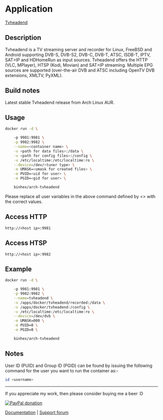 # Application

[Tvheadend](https://tvheadend.org/)

## Description

Tvheadend is a TV streaming server and recorder for Linux, FreeBSD and Android
supporting DVB-S, DVB-S2, DVB-C, DVB-T, ATSC, ISDB-T, IPTV, SAT>IP and HDHomeRun
as input sources. Tvheadend offers the HTTP (VLC, MPlayer), HTSP (Kodi, Movian)
and SAT>IP streaming. Multiple EPG sources are supported (over-the-air DVB and
ATSC including OpenTV DVB extensions, XMLTV, PyXML).

## Build notes

Latest stable Tvheadend release from Arch Linux AUR.

## Usage

```bash
docker run -d \

    -p 9981:9981 \
    -p 9982:9982 \
    --name=<container name> \
    -v <path for data files>:/data \
    -v <path for config files>:/config \
    -v /etc/localtime:/etc/localtime:ro \
    --device=/dev/<tuner type> \
    -e UMASK=<umask for created files> \
    -e PUID=<uid for user> \
    -e PGID=<gid for user> \

    binhex/arch-tvheadend

```

Please replace all user variables in the above command defined by <> with the
correct values.

## Access HTTP

`http://<host ip>:9981`

## Access HTSP

`http://<host ip>:9982`

## Example

```bash
docker run -d \

    -p 9981:9981 \
    -p 9982:9982 \
    --name=tvheadend \
    -v /apps/docker/tvheadend/recorded:/data \
    -v /apps/docker/tvheadend:/config \
    -v /etc/localtime:/etc/localtime:ro \
    --device=/dev/dvb \
    -e UMASK=000 \
    -e PUID=0 \
    -e PGID=0 \

    binhex/arch-tvheadend

```

## Notes

User ID (PUID) and Group ID (PGID) can be found by issuing the following command
for the user you want to run the container as:-

```bash
id <username>

```

___
If you appreciate my work, then please consider buying me a beer  :D

[![PayPal donation](https://www.paypal.com/en_US/i/btn/btn_donate_SM.gif)](https://www.paypal.com/cgi-bin/webscr?cmd=_s-xclick&hosted_button_id=MM5E27UX6AUU4)

[Documentation](https://github.com/binhex/documentation) | [Support forum](http://forums.unraid.net/index.php?topic=46575.0)
